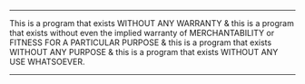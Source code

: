 ________________________________________________________________

This is a program that exists WITHOUT ANY WARRANTY & 
this is a program that exists without even the implied warranty of MERCHANTABILITY or FITNESS FOR A PARTICULAR PURPOSE & 
this is a program that exists WITHOUT ANY PURPOSE & 
this is a program that exists WITHOUT ANY USE WHATSOEVER. 

________________________________________________________________
